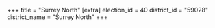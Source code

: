 +++
title = "Surrey North"
[extra]
election_id = 40
district_id = "59028"
district_name = "Surrey North"
+++

